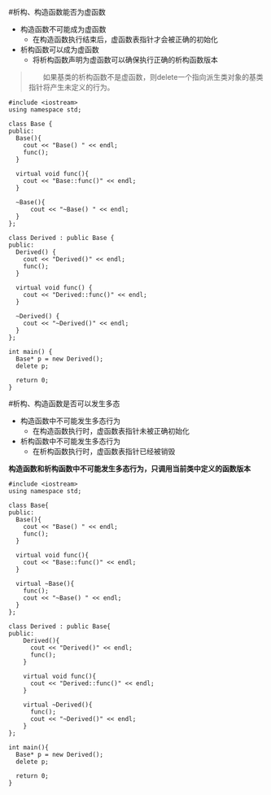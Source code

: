 #析构、构造函数能否为虚函数
* 构造函数不可能成为虚函数
  * 在构造函数执行结束后，虚函数表指针才会被正确的初始化
* 析构函数可以成为虚函数
  * 将析构函数声明为虚函数可以确保执行正确的析构函数版本


>&emsp;&emsp;如果基类的析构函数不是虚函数，则delete一个指向派生类对象的基类指针将产生未定义的行为。

    #include <iostream>
    using namespace std;
    
    class Base {
    public:
      Base(){
        cout << "Base() " << endl;
    	func();
      }
    
      virtual void func(){
        cout << "Base::func()" << endl;
      }
    
      ~Base(){
    	  cout << "~Base() " << endl;
      }
    };
    
    class Derived : public Base {
    public:
      Derived() {
        cout << "Derived()" << endl;
        func();
      }
      
      virtual void func() {
        cout << "Derived::func()" << endl;
      }
      
      ~Derived() {
        cout << "~Derived()" << endl;
      }
    };
    
    int main() {
      Base* p = new Derived();
      delete p;
    
      return 0;
    }

#析构、构造函数是否可以发生多态
* 构造函数中不可能发生多态行为
  * 在构造函数执行时，虚函数表指针未被正确初始化
* 析构函数中不可能发生多态行为
  * 在析构函数执行时，虚函数表指针已经被销毁   

__构造函数和析构函数中不可能发生多态行为，只调用当前类中定义的函数版本__


    #include <iostream>
    using namespace std;
    
    class Base{
    public:
      Base(){
        cout << "Base() " << endl;
    	func();
      }
    
      virtual void func(){
        cout << "Base::func()" << endl;
      }
    
      virtual ~Base(){
        func();
    	cout << "~Base() " << endl;
      }
    };
    
    class Derived : public Base{
    public:
    	Derived(){
    	  cout << "Derived()" << endl;
    	  func();
    	}
    
    	virtual void func(){
    	  cout << "Derived::func()" << endl;
    	}
    
    	virtual ~Derived(){
    	  func();
    	  cout << "~Derived()" << endl;
    	}
    };
    
    int main(){
      Base* p = new Derived();
      delete p;
    
      return 0;
    }